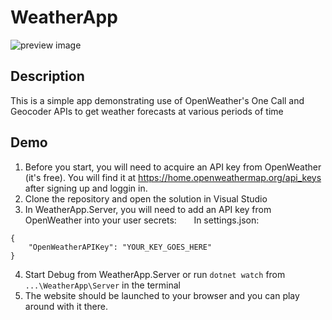 # WeatherApp
![preview image](https://i.imgur.com/as5FNxd.gif)
## Description
This is a simple app demonstrating use of OpenWeather's One Call and Geocoder APIs to get weather forecasts at various periods of time
## Demo
1. Before you start, you will need to acquire an API key from OpenWeather (it's free). You will find it at https://home.openweathermap.org/api_keys after signing up and loggin in.    
1. Clone the repository and open the solution in Visual Studio
3. In WeatherApp.Server, you will need to add an API key from OpenWeather into your user secrets: 
&nbsp;&nbsp;&nbsp;&nbsp;&nbsp;&nbsp;In settings.json:
```
{
    "OpenWeatherAPIKey": "YOUR_KEY_GOES_HERE"
}
```
4. Start Debug from WeatherApp.Server or run `dotnet watch` from `...\WeatherApp\Server` in the terminal
5. The website should be launched to your browser and you can play around with it there.

